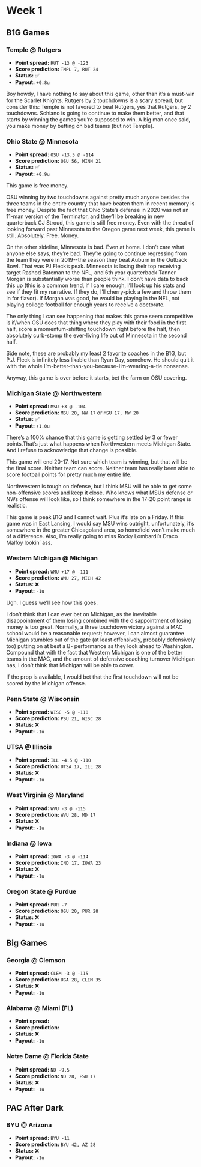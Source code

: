 # Week 1

## B1G Games

### Temple @ Rutgers
* **Point spread:** `RUT -13 @ -123`
* **Score prediction:** `TMPL 7, RUT 24`
* **Status:** ✅
* **Payout:** `+0.8u`

Boy howdy, I have nothing to say about this game, other than it’s a must-win for the Scarlet Knights. Rutgers by 2 touchdowns is a scary spread, but consider this: Temple is not favored to beat Rutgers, yes that Rutgers, by 2 touchdowns. Schiano is going to continue to make them better, and that starts by winning the games you’re supposed to win. A big man once said, you make money by betting on bad teams (but not Temple).

### Ohio State @ Minnesota
* **Point spread:** `OSU -13.5 @ -114`
* **Score prediction:** `OSU 56, MINN 21`
* **Status:** ✅
* **Payout:** `+0.9u`

This game is free money. 

OSU winning by two touchdowns against pretty much anyone besides the three teams in the entire country that have beaten them in recent memory is free money. Despite the fact that Ohio State’s defense in 2020 was not an 11-man version of the Terminator, and  they’ll be breaking in new quarterback CJ Stroud, this game is still free money. Even with the threat of looking forward past Minnesota to the Oregon game next week, this game is still. Absolutely. Free. Money.

On the other sideline, Minnesota is bad. Even at home. I don’t care what anyone else says, they’re bad. They’re going to continue regressing from the team they were in 2019--the season they beat Auburn in the Outback Bowl. That was PJ Fleck’s peak. Minnesota is losing their top receiving target Rashod Bateman to the NFL, and 6th year quarterback Tanner Morgan is substantially worse than people think. I don’t have data to back this up (this is a common trend, if I care enough, I’ll look up his stats and see if they fit my narrative. If they do, I’ll cherry-pick a few and throw them in for flavor). If Morgan was good, he would be playing in the NFL, not playing college football for enough years to receive a doctorate. 

The only thing I can see happening that makes this game seem competitive is if/when OSU does that thing where they play with their food in the first half, score a momentum-shifting touchdown right before the half, then absolutely curb-stomp the ever-living life out of Minnesota in the second half. 

Side note, these are probably my least 2 favorite coaches in the B1G, but P.J. Fleck is infinitely less likable than Ryan Day, somehow. He should quit it with the whole I’m-better-than-you-because-I’m-wearing-a-tie nonsense.

Anyway, this game is over before it starts, bet the farm on OSU covering.

### Michigan State @ Northwestern
* **Point spread:** `MSU +3 @ -104`
* **Score prediction:** `MSU 20, NW 17` or `MSU 17, NW 20`
* **Status:** ✅
* **Payout:** `+1.0u`

There’s a 100% chance that this game is getting settled by 3 or fewer points.That’s just what happens when Northwestern meets Michigan State. And I refuse to acknowledge that change is possible. 

This game will end 20-17. Not sure which team is winning, but that will be the final score. Neither team can score. Neither team has really been able to score football points for pretty much my entire life.

Northwestern is tough on defense, but I think MSU will be able to get some non-offensive scores and keep it close. Who knows what MSUs defense or NWs offense will look like, so I think somewhere in the 17-20 point range is realistic. 

This game is peak B1G and I cannot wait. Plus it’s late on a Friday. If this game was in East Lansing, I would say MSU wins outright, unfortunately, it’s somewhere in the greater Chicagoland area, so homefield won’t make much of a difference. Also, I’m really going to miss Rocky Lombardi’s Draco Malfoy lookin’ ass.


### Western Michigan @ Michigan
* **Point spread:** `WMU +17 @ -111`
* **Score prediction:** `WMU 27, MICH 42`
* **Status:** ❌
* **Payout:** `-1u`

Ugh. I guess we’ll see how this goes. 

I don’t think that I can ever bet on Michigan, as the inevitable disappointment of them losing combined with the disappointment of losing money is too great. Normally, a three touchdown victory against a MAC school would be a reasonable request; however, I can almost guarantee Michigan stumbles out of the gate (at least offensively, probably defensively too) putting on at best a B- performance as they look ahead to Washington. Compound that with the fact that Western Michigan is one of the better teams in the MAC, and the amount of defensive coaching turnover Michigan has, I don’t think that Michigan will be able to cover.

If the prop is available, I would bet that the first touchdown will not be scored by the Michigan offense.

### Penn State @ Wisconsin
* **Point spread:** `WISC -5 @ -110`
* **Score prediction:** `PSU 21, WISC 28`
* **Status:** ❌
* **Payout:** `-1u`

### UTSA @ Illinois
* **Point spread:** `ILL -4.5 @ -110`
* **Score prediction:** `UTSA 17, ILL 28`
* **Status:** ❌
* **Payout:** `-1u`

### West Virginia @ Maryland
* **Point spread:** `WVU -3 @ -115`
* **Score prediction:** `WVU 28, MD 17`
* **Status:** ❌
* **Payout:** `-1u`

### Indiana @ Iowa
* **Point spread:** `IOWA -3 @ -114`
* **Score prediction:** `IND 17, IOWA 23`
* **Status:** ❌
* **Payout:** `-1u`

### Oregon State @ Purdue
* **Point spread:** `PUR -7`
* **Score prediction:** `OSU 20, PUR 28`
* **Status:** ❌
* **Payout:** `-1u`

## Big Games

### Georgia @ Clemson
* **Point spread:** `CLEM -3 @ -115`
* **Score prediction:** `UGA 28, CLEM 35`
* **Status:** ❌
* **Payout:** `-1u`

### Alabama @ Miami (FL)
* **Point spread:**
* **Score prediction:**
* **Status:** ❌
* **Payout:** `-1u`

### Notre Dame @ Florida State
* **Point spread:** `ND -9.5`
* **Score prediction:** `ND 28, FSU 17`
* **Status:** ❌
* **Payout:** `-1u`

## PAC After Dark

### BYU @ Arizona
* **Point spread:** `BYU -11`
* **Score prediction:** `BYU 42, AZ 28`
* **Status:** ❌
* **Payout:** `-1u`
